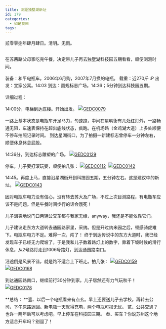 ```yaml
---
title: 测距独墅湖新址
id: 179
categories:
  - 如是我曰
tags:
---
```


<span class="Apple-style-span" style="line-height:22px;font-family:Verdana;font-size:13px;"><div id="LastMDatecns!2FFE745BB29BDC48!706" style="line-height:170%;">贰零零捌年肆月肆日。清明。无雨。
</div><div id="msgcns!2FFE745BB29BDC48!706" class="bvMsg" style="line-height:170%;width:100%;overflow-x:hidden;overflow-y:hidden;text-overflow:ellipsis;">

在苏茜路父母家吃完午餐，决定带儿子再去独墅湖科技园五期看看，顺便测测时间。

装备：和平电瓶车。2006年6月购，2007年7月换的电瓶。
载重：近270斤 :P
出发：宜家公寓。14:03
到达：圆规标志广场。14:36；5分钟到达科技园五期。

详细过程：

14:00分，电梯到达底楼。开始出发。
[![GEDC0079](http://by1.storage.msn.com/y1pAxxK2bfri5KdpDR5xlZtou3CeeRMCt5RcHECe6d5lLSEyQlLQSIYuCuv5N3z_XbzJFG5TpZyOrnQpt6YQVTd8jkzIlkl8wBA?PARTNER=WRITER)](http://qykica.bay.livefilestore.com/y1pA2tyYFHafiv0oNwtKtCNiVvTBQIqxLJaUMsh4elum23Zzqc3hvjOBncHOxOvPmYsl2ly2n-VINxtyhFAEF0q-UQk-kirgRnU?PARTNER=WRITER) 

一路上基本状态是电瓶车开足马力，匀速跑，中间在星明街有几处红灯外，一路畅通无阻，车速表保持在超出底线状态，疯跑。在机场路（金鸡湖大道）上多处顺便不停车拍照记录时间。
到达星湖街口，为了拍摄一新建标志曾停车一分钟左右，顺便休息休息屁股。

14:36分，到达标志雕塑的广场。
[![GEDC0129](http://qykica.bay.livefilestore.com/y1pA2tyYFHafiuPU9r4j2nI3DVm6FR8gZ8zD-YbbLyNYB_tHa8hqmMamKDNSp0lCz8GSUxRl5IGGKpLPt6sQhLIZcZHjmM6kY5K?PARTNER=WRITER)](http://qykica.bay.livefilestore.com/y1pA2tyYFHafisk2SIR9nKTOrgzLuSwXHb67EjOTYcJgC34-Bc0ktN6PY2OGkDRltqTJ7PD8D-dgaa5_Vla2IapZ8a3J47LgjZR?PARTNER=WRITER)

停车，儿子要打滚玩耍，顺便拍几张：
[![GEDC0112](http://by1.storage.msn.com/y1pAxxK2bfri5KHjCHyhHIOEShmYKJ-4TZkbeoKZcD3nM6kQ-UqlM2FB5Y_6GhYnGcb7c0imwDMrZ5SetIT4ybgl46ATJOMzpAC?PARTNER=WRITER)](http://qykica.bay.livefilestore.com/y1pA2tyYFHafivBqd5cQ2gCm0ImmfPQaAWZspWeexe831r2tlWpboQQeSIGPIM7jZO-HDQ9xTgtCtF78SXuNowpDgni0FM5bG3C?PARTNER=WRITER) 
[![GEDC0142](http://qykica.bay.livefilestore.com/y1pA2tyYFHafis7TgtjDP39OIdSTV6FozYJpx5bokIa-i6z5zLQpjyj_6p2FxoJzzxpUdPzCQDSZEwLb8ySNPlRT3mhnEmBjDB8?PARTNER=WRITER)](http://by1.storage.msn.com/y1pAxxK2bfri5Jg0JJ2TL-EcC2EwZ0XtVfgAT-9rMlxENnngew0FrE0vgKZPUi6HiTR_Pq88w7lYv3ejVs0BXdER3XvPFAf4rl8?PARTNER=WRITER)

14:45。再度上马，直接沿星湖街开到科技园五期，五分钟左右。这是建议中的新址。
[![GEDC0143](http://by1.storage.msn.com/y1pAxxK2bfri5JLxBX4Wf0adp4sdCZLJRUnMhKio5XQFVoaO72d0VPixIngsF0BoRumYNMp-JzXcfSYxCMdpWYPA_Ncf2d7ufkW?PARTNER=WRITER)](http://qykica.bay.livefilestore.com/y1pA2tyYFHafitift_B1howG9pT3GF8Q5kNLkYB8G5uGixzSthtDIa01iDQ-xyRe5wIrXJ_kG8BxMAgTsB-nYvbTMLyvY--Rs2w?PARTNER=WRITER)

因对电瓶车电力没有信心，没有转去苏大及广场，不过上次目测路程，有电瓶车应该不是问题。但是午餐时间步行的话会饿死！

儿子沮丧地说门口两辆公交车都与我家无缘，anyway，我还是不能依靠它们。

儿子建议走东方大道转去通园路家里，采纳。但是开过纳米园之后，顿感骑虎难下。电瓶车电力不足。难得一次，闯了！
终于到达传说中的东方大道时，我已经发现车子已经无力爬坡了。于是我和儿子数着路灯上的数字，靠着下坡时候的滑行休息，从2号路灯走到1006号路灯，到达通园路南口。

沿途倒是风景不错，就是路不适合上下班走。拍几张：
[![GEDC0159](http://by1.storage.msn.com/y1pAxxK2bfri5JVqouWJKNST5H-TbzdTMiIX5ebKjm0WdyJD69LhP_21btEpfVfBxApP_s2Fsf7Et4S6cb8OmqYHSVuOO_YHGj1?PARTNER=WRITER)](http://qykica.bay.livefilestore.com/y1pA2tyYFHafisO1JFHx77zAs7oK7xTpDrevQzo4dcpd8Ed0zUaPP_d3AVgxeFn1FfUMec0rAfJYN59X1y2EI-lfP0NmMeqa6iV?PARTNER=WRITER) 
[![GEDC0168](http://by1.storage.msn.com/y1pAxxK2bfri5KlX1pOfm8CQUoTTODJwc07SMZcDMc1nxNqD9829q99dcVJLEoBPCszlr3fK1fNUeyKoR4TXAZepY3s7ofsS30M?PARTNER=WRITER)](http://qykica.bay.livefilestore.com/y1pA2tyYFHafiu0nOmFOBxJYiTjLfCiPaOP2RXOH68z1xg1rsprJC0JXZOxZhhLyvN32qAESscdbU6px-AOTg9ZWqD-PLU2R2wd?PARTNER=WRITER) 

到达通园路南口，继续前行30分钟到家。儿子居然还有力气玩秋千！
[![GEDC0178](http://by1.storage.msn.com/y1pAxxK2bfri5KkdLdfe1T_2vpm9vkPPBgze_lJJ3EtdCrD98_tbolFc1TD3F1ibftfugiehGVLi_Ip82eaq5O1ytZurmEBQZ6k?PARTNER=WRITER)](http://qykica.bay.livefilestore.com/y1pA2tyYFHafitPShF4ZLGp6-vIxAheoP7XVzTImMd2SD72X2lU6zIu3-Pgubqjt5efOb0g7ZBjEWMgN013Fzqvckg3PXa7sxte?PARTNER=WRITER)

**总结：
**壹、以后一个电瓶看来有点玄。早上还要送儿子去学校，再转去公司，下午原路返回。新电瓶一天就得充电，两个电瓶可报无忧。
贰、公共交通？也许一两年后可以考虑吧。早上停车在科技园三期。
叁、买车？你说苏州这个地方适合开车吗？别逗了！
</div></span>